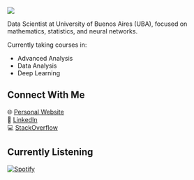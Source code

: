 ![](https://komarev.com/ghpvc/?username=lmendezayl&abbreviated=true&color=314d7d)

Data Scientist at University of Buenos Aires (UBA), focused on mathematics, statistics, and neural networks.

Currently taking courses in:
- Advanced Analysis
- Data Analysis 
- Deep Learning

## Connect With Me
🌐 [Personal Website](https://lmendezayl.github.io)  
💼 [LinkedIn](https://linkedin.com/in/lmendezayala)  
💻 [StackOverflow](https://stackoverflow.com/users/15786259/lmendezayala)

## Currently Listening
[![Spotify](https://spotify-github-profile.kittinanx.com/api/view?uid=roguesir360&cover_image=true&theme=novatorem&show_offline=false&background_color=121212&interchange=false&bar_color_cover=true&bar_color=53b14f)](https://open.spotify.com/user/roguesir360)
